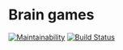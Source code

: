 # Brain games

[![Maintainability](https://api.codeclimate.com/v1/badges/50b00773c2e23e1d7f1c/maintainability)](https://codeclimate.com/github/Bukasik/project-lvl1-s368/maintainability)
[![Build Status](https://travis-ci.org/Bukasik/project-lvl1-s368.svg?branch=master)](https://travis-ci.org/Bukasik/project-lvl1-s368)
